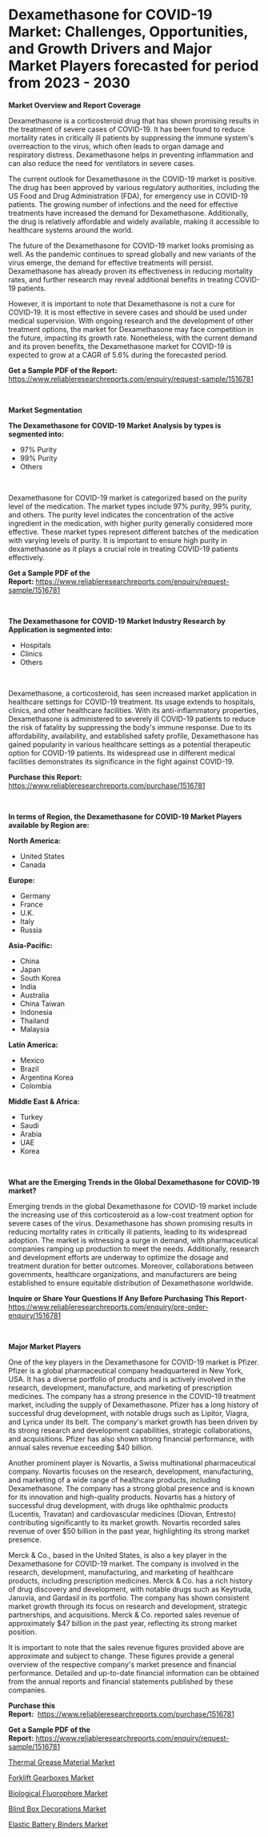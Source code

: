<p><h1>Dexamethasone for COVID-19 Market: Challenges, Opportunities, and Growth Drivers and Major Market Players forecasted for period from 2023 - 2030</h1></p><p><strong>Market Overview and Report Coverage</strong></p>
<p><p>Dexamethasone is a corticosteroid drug that has shown promising results in the treatment of severe cases of COVID-19. It has been found to reduce mortality rates in critically ill patients by suppressing the immune system's overreaction to the virus, which often leads to organ damage and respiratory distress. Dexamethasone helps in preventing inflammation and can also reduce the need for ventilators in severe cases.</p><p>The current outlook for Dexamethasone in the COVID-19 market is positive. The drug has been approved by various regulatory authorities, including the US Food and Drug Administration (FDA), for emergency use in COVID-19 patients. The growing number of infections and the need for effective treatments have increased the demand for Dexamethasone. Additionally, the drug is relatively affordable and widely available, making it accessible to healthcare systems around the world.</p><p>The future of the Dexamethasone for COVID-19 market looks promising as well. As the pandemic continues to spread globally and new variants of the virus emerge, the demand for effective treatments will persist. Dexamethasone has already proven its effectiveness in reducing mortality rates, and further research may reveal additional benefits in treating COVID-19 patients.</p><p>However, it is important to note that Dexamethasone is not a cure for COVID-19. It is most effective in severe cases and should be used under medical supervision. With ongoing research and the development of other treatment options, the market for Dexamethasone may face competition in the future, impacting its growth rate. Nonetheless, with the current demand and its proven benefits, the Dexamethasone market for COVID-19 is expected to grow at a CAGR of 5.6% during the forecasted period.</p></p>
<p><strong>Get a Sample PDF of the Report:</strong> <a href="https://www.reliableresearchreports.com/enquiry/request-sample/1516781">https://www.reliableresearchreports.com/enquiry/request-sample/1516781</a></p>
<p>&nbsp;</p>
<p><strong>Market Segmentation</strong></p>
<p><strong>The Dexamethasone for COVID-19 Market Analysis by types is segmented into:</strong></p>
<p><ul><li>97% Purity</li><li>99% Purity</li><li>Others</li></ul></p>
<p>&nbsp;</p>
<p><p>Dexamethasone for COVID-19 market is categorized based on the purity level of the medication. The market types include 97% purity, 99% purity, and others. The purity level indicates the concentration of the active ingredient in the medication, with higher purity generally considered more effective. These market types represent different batches of the medication with varying levels of purity. It is important to ensure high purity in dexamethasone as it plays a crucial role in treating COVID-19 patients effectively.</p></p>
<p><strong>Get a Sample PDF of the Report:</strong>&nbsp;<a href="https://www.reliableresearchreports.com/enquiry/request-sample/1516781">https://www.reliableresearchreports.com/enquiry/request-sample/1516781</a></p>
<p>&nbsp;</p>
<p><strong>The Dexamethasone for COVID-19 Market Industry Research by Application is segmented into:</strong></p>
<p><ul><li>Hospitals</li><li>Clinics</li><li>Others</li></ul></p>
<p>&nbsp;</p>
<p><p>Dexamethasone, a corticosteroid, has seen increased market application in healthcare settings for COVID-19 treatment. Its usage extends to hospitals, clinics, and other healthcare facilities. With its anti-inflammatory properties, Dexamethasone is administered to severely ill COVID-19 patients to reduce the risk of fatality by suppressing the body's immune response. Due to its affordability, availability, and established safety profile, Dexamethasone has gained popularity in various healthcare settings as a potential therapeutic option for COVID-19 patients. Its widespread use in different medical facilities demonstrates its significance in the fight against COVID-19.</p></p>
<p><strong>Purchase this Report:</strong>&nbsp; <a href="https://www.reliableresearchreports.com/purchase/1516781">https://www.reliableresearchreports.com/purchase/1516781</a></p>
<p>&nbsp;</p>
<p><strong>In terms of Region, the Dexamethasone for COVID-19 Market Players available by Region are:</strong></p>
<p>
    <p> <strong> North America: </strong>
        <ul>
            <li>United States</li>
            <li>Canada</li>
        </ul>
        </p> 
    <p> <strong> Europe: </strong>
        <ul>
            <li>Germany</li>
            <li>France</li>
            <li>U.K.</li>
            <li>Italy</li>
            <li>Russia</li>
        </ul>
        </p> 
    <p> <strong> Asia-Pacific: </strong>
        <ul>
            <li>China</li>
            <li>Japan</li>
            <li>South Korea</li>
            <li>India</li>
            <li>Australia</li>
            <li>China Taiwan</li>
            <li>Indonesia</li>
            <li>Thailand</li>
            <li>Malaysia</li>
        </ul>
        </p> 
    <p> <strong> Latin America: </strong>
        <ul>
            <li>Mexico</li>
            <li>Brazil</li>
            <li>Argentina Korea</li>
            <li>Colombia</li>
        </ul>
        </p> 
    <p> <strong> Middle East & Africa: </strong>
        <ul>
            <li>Turkey</li>
            <li>Saudi</li>
            <li>Arabia</li>
            <li>UAE</li>
            <li>Korea</li>
        </ul>
    </p>
    </p>
<p>&nbsp;</p>
<p><strong>What are the Emerging Trends in the Global Dexamethasone for COVID-19 market?</strong></p>
<p><p>Emerging trends in the global Dexamethasone for COVID-19 market include the increasing use of this corticosteroid as a low-cost treatment option for severe cases of the virus. Dexamethasone has shown promising results in reducing mortality rates in critically ill patients, leading to its widespread adoption. The market is witnessing a surge in demand, with pharmaceutical companies ramping up production to meet the needs. Additionally, research and development efforts are underway to optimize the dosage and treatment duration for better outcomes. Moreover, collaborations between governments, healthcare organizations, and manufacturers are being established to ensure equitable distribution of Dexamethasone worldwide.</p></p>
<p><strong>Inquire or Share Your Questions If Any Before Purchasing This Report</strong>- <a href="https://www.reliableresearchreports.com/enquiry/pre-order-enquiry/1516781">https://www.reliableresearchreports.com/enquiry/pre-order-enquiry/1516781</a></p>
<p>&nbsp;</p>
<p><strong>Major Market Players</strong></p>
<p><p>One of the key players in the Dexamethasone for COVID-19 market is Pfizer. Pfizer is a global pharmaceutical company headquartered in New York, USA. It has a diverse portfolio of products and is actively involved in the research, development, manufacture, and marketing of prescription medicines. The company has a strong presence in the COVID-19 treatment market, including the supply of Dexamethasone. Pfizer has a long history of successful drug development, with notable drugs such as Lipitor, Viagra, and Lyrica under its belt. The company's market growth has been driven by its strong research and development capabilities, strategic collaborations, and acquisitions. Pfizer has also shown strong financial performance, with annual sales revenue exceeding $40 billion.</p><p>Another prominent player is Novartis, a Swiss multinational pharmaceutical company. Novartis focuses on the research, development, manufacturing, and marketing of a wide range of healthcare products, including Dexamethasone. The company has a strong global presence and is known for its innovation and high-quality products. Novartis has a history of successful drug development, with drugs like ophthalmic products (Lucentis, Travatan) and cardiovascular medicines (Diovan, Entresto) contributing significantly to its market growth. Novartis recorded sales revenue of over $50 billion in the past year, highlighting its strong market presence.</p><p>Merck & Co., based in the United States, is also a key player in the Dexamethasone for COVID-19 market. The company is involved in the research, development, manufacturing, and marketing of healthcare products, including prescription medicines. Merck & Co. has a rich history of drug discovery and development, with notable drugs such as Keytruda, Januvia, and Gardasil in its portfolio. The company has shown consistent market growth through its focus on research and development, strategic partnerships, and acquisitions. Merck & Co. reported sales revenue of approximately $47 billion in the past year, reflecting its strong market position.</p><p>It is important to note that the sales revenue figures provided above are approximate and subject to change. These figures provide a general overview of the respective company's market presence and financial performance. Detailed and up-to-date financial information can be obtained from the annual reports and financial statements published by these companies.</p></p>
<p><strong>Purchase this Report:</strong>&nbsp;&nbsp;<a href="https://www.reliableresearchreports.com/purchase/1516781">https://www.reliableresearchreports.com/purchase/1516781</a></p>
<p></p>
<p><strong>Get a Sample PDF of the Report:</strong>&nbsp;<a href="https://www.reliableresearchreports.com/enquiry/request-sample/1516781">https://www.reliableresearchreports.com/enquiry/request-sample/1516781</a></p>
<p><p><a href="https://medium.com/@yvettelesch/decoding-thermal-grease-material-market-metrics-market-share-trends-and-growth-patterns-2b23b4cbb24b">Thermal Grease Material Market</a></p><p><a href="https://github.com/zebdakicsin/Market-Research-Report-List-1/blob/main/forklift-gearboxes-market.md">Forklift Gearboxes Market</a></p><p><a href="https://medium.com/@dashawnmoen/biological-fluorophore-market-comprehensive-assessment-by-type-application-and-geography-ad61a6811b2e">Biological Fluorophore Market</a></p><p><a href="https://github.com/Krish2023na/Market-Research-Report-List-1/blob/main/blind-box-decorations-market.md">Blind Box Decorations Market</a></p><p><a href="https://medium.com/@luispacocha/elastic-battery-binders-market-report-reveals-the-latest-trends-and-growth-opportunities-of-this-32ee904fe1d2">Elastic Battery Binders Market</a></p></p>
